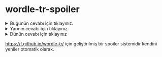 # wordle-tr-spoiler

<details>
  <summary>Bugünün cevabı için tıklayınız.</summary>
  <br>
    <b> emlak </b>
</details>

<details>
  <summary>Yarının cevabı için tıklayınız</summary>
  <br>
   <b> sakıt </b>
</details>

<details>
  <summary>Dünün cevabı için tıklayınız </summary>
  <br>
  <b> taşma </b>
</details>

https://f.github.io/wordle-tr/ için geliştirilmiş bir spoiler sistemidir kendini yeniler otomatik olarak.

